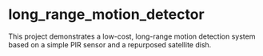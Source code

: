 # long_range_motion_detector
This project demonstrates a low-cost, long-range motion detection system based on a simple PIR sensor and a repurposed satellite dish.
